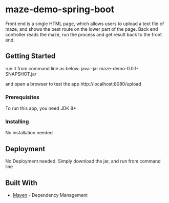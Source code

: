# maze-demo-spring-boot

Front end is a single HTML page, which allows users to upload a text file of maze, 
and shows the best route on the lower part of the page. 
Back end controller reads the maze, run the process and get result back to the front end.

## Getting Started

run it from command line as below:
java -jar maze-demo-0.0.1-SNAPSHOT.jar

and open a browser to test the app
http://localhost:8080/upload

### Prerequisites

To run this app, you need JDK 8+

### Installing
No installation needed


## Deployment
No Deployment needed. Simply download the jar, and run from command line

## Built With

* [Maven](https://maven.apache.org/) - Dependency Management
